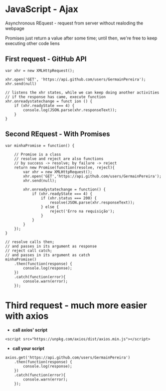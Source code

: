 # JavaScript - Ajax

Asynchronous REquest - request from server without realoding the webpage

Promises just return a value after some time; 
until then, we're free to keep executing other code liens

## First request - GitHub API
```
var xhr = new XMLHttpRequest();

xhr.open('GET', 'https://api.github.com/users/GermainPereira');
xhr.send(null)

// listens the xhr states, while we can keep doing another activities
// if the response has came, execute function
xhr.onreadystatechange = funct ion () {
    if (xhr.readyState === 4) {
        console.log(JSON.parse(xhr.responseText));
    }
}
```


## Second REquest - With Promises

```
var minhaPromise = function() {

    // Promise is a class
    // resolve and reject are also functions
    // by success -> resolve; by failure -> reject
    return new Promise(function(resolve, reject){
        var xhr = new XMLHttpRequest();
        xhr.open('GET','https://api.github.com/users/GermainPereira');
        xhr.send(null);

        xhr.onreadystatechange = function() {
            if (xhr.readyState === 4) {
                if (xhr.status === 200) {
                    resolve(JSON.parse(xhr.responseText));
                } else {
                    reject('Erro na requisição');
                }
            }
        }
    });
}

// resolve calls then;
// and passes in its argument as response
// reject call catch;
// and passes in its argument as catch
minhaPromise()
    .then(function(response) {
        console.log(response);
    })
    .catch(function(error){
        console.warn(error);
    });
```

# Third request - much more easier with axios

* **call axios' script**
```
<script src="https://unpkg.com/axios/dist/axios.min.js"></script>

```

* **call your script**

```
axios.get('https://api.github.com/users/GermainPereira')
    .then(function(response) {
        console.log(response);
    })
    .catch(function(error){
        console.warn(error);
    });
```